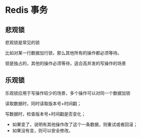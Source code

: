 # Redis 事务

## 悲观锁

悲观锁是常见的锁

比如对某一行数据加行锁，那么其他所有的操作都必须等待。

锁是独占的，其他的操作必须等待，适合高并发的写操作的场景

## 乐观锁

乐观锁应用于写操作较少的场景，多个操作可以对同一个数据加锁

读取数据时，同时读取版本号+时间戳；

写数据时，检查版本号+时间戳是否变化；
- 如果变了，说明有其他操作改了这个一条数据，则重试或者回滚；
- 如果没有变，则可以安全修改。
